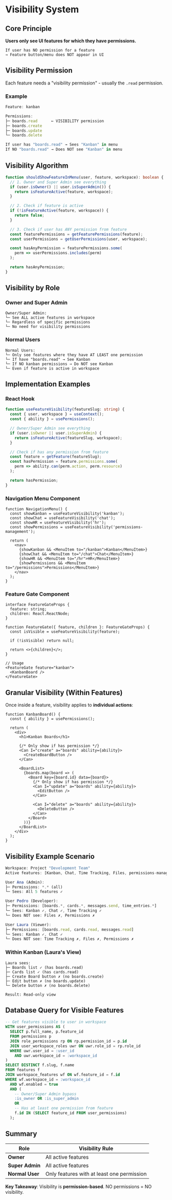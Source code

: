 # Visibility System

## Core Principle

**Users only see UI features for which they have permissions.**

```
If user has NO permission for a feature
→ Feature button/menu does NOT appear in UI
```

## Visibility Permission

Each feature needs a "visibility permission" - usually the `.read` permission.

### Example

```typescript
Feature: kanban

Permissions:
├─ boards.read      ← VISIBILITY permission
├─ boards.create
├─ boards.update
└─ boards.delete

If user has "boards.read" → Sees "Kanban" in menu
If NO "boards.read" → Does NOT see "Kanban" in menu
```

## Visibility Algorithm

```typescript
function shouldShowFeatureInMenu(user, feature, workspace): boolean {
  // 1. Owner and Super Admin see everything
  if (user.isOwner() || user.isSuperAdmin()) {
    return isFeatureActive(feature, workspace);
  }

  // 2. Check if feature is active
  if (!isFeatureActive(feature, workspace)) {
    return false;
  }

  // 3. Check if user has ANY permission from feature
  const featurePermissions = getFeaturePermissions(feature);
  const userPermissions = getUserPermissions(user, workspace);

  const hasAnyPermission = featurePermissions.some(
    perm => userPermissions.includes(perm)
  );

  return hasAnyPermission;
}
```

## Visibility by Role

### Owner and Super Admin

```
Owner/Super Admin:
└─ See ALL active features in workspace
└─ Regardless of specific permissions
└─ No need for visibility permissions
```

### Normal Users

```
Normal Users:
└─ Only see features where they have AT LEAST one permission
└─ If have "boards.read" → See Kanban
└─ If NO kanban permissions → Do NOT see Kanban
└─ Even if feature is active in workspace
```

## Implementation Examples

### React Hook

```typescript
function useFeatureVisibility(featureSlug: string) {
  const { user, workspace } = useContext();
  const { ability } = usePermissions();

  // Owner/Super Admin see everything
  if (user.isOwner || user.isSuperAdmin) {
    return isFeatureActive(featureSlug, workspace);
  }

  // Check if has any permission from feature
  const feature = getFeature(featureSlug);
  const hasPermission = feature.permissions.some(
    perm => ability.can(perm.action, perm.resource)
  );

  return hasPermission;
}
```

### Navigation Menu Component

```tsx
function NavigationMenu() {
  const showKanban = useFeatureVisibility('kanban');
  const showChat = useFeatureVisibility('chat');
  const showHR = useFeatureVisibility('hr');
  const showPermissions = useFeatureVisibility('permissions-management');

  return (
    <nav>
      {showKanban && <MenuItem to="/kanban">Kanban</MenuItem>}
      {showChat && <MenuItem to="/chat">Chat</MenuItem>}
      {showHR && <MenuItem to="/hr">HR</MenuItem>}
      {showPermissions && <MenuItem to="/permissions">Permissions</MenuItem>}
    </nav>
  );
}
```

### Feature Gate Component

```tsx
interface FeatureGateProps {
  feature: string;
  children: React.ReactNode;
}

function FeatureGate({ feature, children }: FeatureGateProps) {
  const isVisible = useFeatureVisibility(feature);

  if (!isVisible) return null;

  return <>{children}</>;
}

// Usage
<FeatureGate feature="kanban">
  <KanbanBoard />
</FeatureGate>
```

## Granular Visibility (Within Features)

Once inside a feature, visibility applies to **individual actions**:

```tsx
function KanbanBoard() {
  const { ability } = usePermissions();

  return (
    <div>
      <h1>Kanban Boards</h1>

      {/* Only show if has permission */}
      <Can I="create" a="boards" ability={ability}>
        <CreateBoardButton />
      </Can>

      <BoardList>
        {boards.map(board => (
          <Board key={board.id} data={board}>
            {/* Only show if has permission */}
            <Can I="update" a="boards" ability={ability}>
              <EditButton />
            </Can>

            <Can I="delete" a="boards" ability={ability}>
              <DeleteButton />
            </Can>
          </Board>
        ))}
      </BoardList>
    </div>
  );
}
```

## Visibility Example Scenario

```typescript
Workspace: Project "Development Team"
Active features: [Kanban, Chat, Time Tracking, Files, permissions-management]

User Ana (Admin):
├─ Permissions: *.* (all)
└─ Sees: All 5 features ✓

User Pedro (Developer):
├─ Permissions: [boards.*, cards.*, messages.send, time_entries.*]
└─ Sees: Kanban ✓, Chat ✓, Time Tracking ✓
└─ Does NOT see: Files ✗, Permissions ✗

User Laura (Viewer):
├─ Permissions: [boards.read, cards.read, messages.read]
└─ Sees: Kanban ✓, Chat ✓
└─ Does NOT see: Time Tracking ✗, Files ✗, Permissions ✗
```

### Within Kanban (Laura's View)

```
Laura sees:
├─ Boards list ✓ (has boards.read)
├─ Cards list ✓ (has cards.read)
├─ Create Board button ✗ (no boards.create)
├─ Edit button ✗ (no boards.update)
└─ Delete button ✗ (no boards.delete)

Result: Read-only view
```

## Database Query for Visible Features

```sql
-- Get features visible to user in workspace
WITH user_permissions AS (
  SELECT p.full_name, p.feature_id
  FROM permissions p
  JOIN role_permissions rp ON rp.permission_id = p.id
  JOIN user_workspace_roles uwr ON uwr.role_id = rp.role_id
  WHERE uwr.user_id = :user_id
    AND uwr.workspace_id = :workspace_id
)
SELECT DISTINCT f.slug, f.name
FROM features f
JOIN workspace_features wf ON wf.feature_id = f.id
WHERE wf.workspace_id = :workspace_id
  AND wf.enabled = true
  AND (
    -- Owner/Super Admin bypass
    :is_owner OR :is_super_admin
    OR
    -- Has at least one permission from feature
    f.id IN (SELECT feature_id FROM user_permissions)
  );
```

## Summary

| Role | Visibility Rule |
|------|----------------|
| **Owner** | All active features |
| **Super Admin** | All active features |
| **Normal User** | Only features with at least one permission |

**Key Takeaway**: Visibility is **permission-based**. NO permissions = NO visibility.
